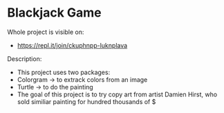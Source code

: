 # Blackjack Game

Whole project is visible on:
- https://repl.it/join/ckuphnpp-luknplava

Description:
- This project uses two packages:
 - Colorgram -> to extrack colors from an image
 - Turtle -> to do the painting
- The goal of this project is to try copy art from artist Damien Hirst, who sold similiar painting for hundred thousands of $

